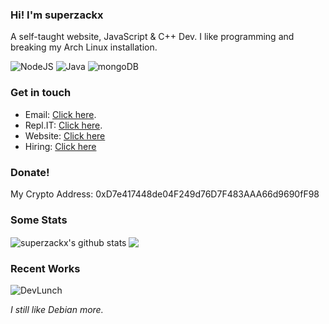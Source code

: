 ### Hi! I'm superzackx

A self-taught website, JavaScript & C++ Dev. I like programming and breaking my Arch Linux installation. 

![NodeJS](https://img.shields.io/badge/-Node.js-%2343853D?style=flat-square&logo=node.js&logoColor=white)
![Java](https://img.shields.io/badge/-Java-%23F7DF1E?style=flat-square&logo=Java&logoColor=black)
![mongoDB](https://img.shields.io/badge/-MongoDB-%2347A248?style=flat-square&logo=mongodb&logoColor=white)

### Get in touch

- Email: [Click here](mailto:superzackx@gmail.com).
- Repl.IT: [Click here](https://repl.it/@SuperZack).
- Website: [Click here](https://superzackx.me)
- Hiring: [Click here](https://www.fiverr.com/share/85yoPr)

### Donate!

My Crypto Address: 0xD7e417448de04F249d76D7F483AAA66d9690fF98

### Some Stats

<img align="center" src="https://github-readme-stats.vercel.app/api?username=superzackx&show_icons=true&count_private=true&include_all_commits=true&theme=tokyonight" alt="superzackx's github stats" />
  
 <img align="center" src="https://github-readme-stats.vercel.app/api/top-langs/?username=superzackx&theme=tokyonight"/>
  
### Recent Works

<img src="https://github-readme-stats.vercel.app/api/pin/?username=superzackx&amp;repo=DevLunch&amp;theme=tokyonight&amp;show_owner=false" alt="DevLunch">

*I still like Debian more.*
